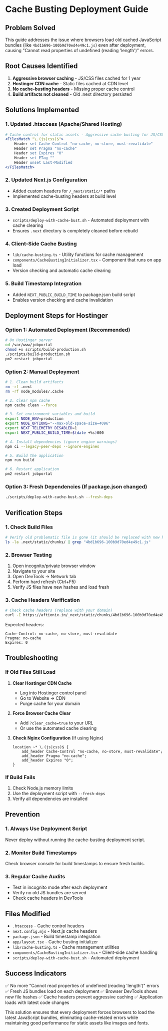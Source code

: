 # Cache Busting Deployment Guide

## Problem Solved
This guide addresses the issue where browsers load old cached JavaScript bundles (like `4bd1b696-100b9d70ed4e49c1.js`) even after deployment, causing "Cannot read properties of undefined (reading 'length')" errors.

## Root Causes Identified
1. **Aggressive browser caching** - JS/CSS files cached for 1 year
2. **Hostinger CDN cache** - Static files cached at CDN level
3. **No cache-busting headers** - Missing proper cache control
4. **Build artifacts not cleaned** - Old .next directory persisted

## Solutions Implemented

### 1. Updated .htaccess (Apache/Shared Hosting)
```apache
# Cache control for static assets - Aggressive cache busting for JS/CSS
<FilesMatch "\.(js|css)$">
    Header set Cache-Control "no-cache, no-store, must-revalidate"
    Header set Pragma "no-cache"
    Header set Expires "0"
    Header set ETag ""
    Header unset Last-Modified
</FilesMatch>
```

### 2. Updated Next.js Configuration
- Added custom headers for `/_next/static/*` paths
- Implemented cache-busting headers at build level

### 3. Created Deployment Script
- `scripts/deploy-with-cache-bust.sh` - Automated deployment with cache clearing
- Ensures `.next` directory is completely cleaned before rebuild

### 4. Client-Side Cache Busting
- `lib/cache-busting.ts` - Utility functions for cache management
- `components/CacheBustingInitializer.tsx` - Component that runs on app load
- Version checking and automatic cache clearing

### 5. Build Timestamp Integration
- Added `NEXT_PUBLIC_BUILD_TIME` to package.json build script
- Enables version checking and cache invalidation

## Deployment Steps for Hostinger

### Option 1: Automated Deployment (Recommended)
```bash
# On Hostinger server
cd /var/www/jobportal
chmod +x scripts/build-production.sh
./scripts/build-production.sh
pm2 restart jobportal
```

### Option 2: Manual Deployment
```bash
# 1. Clean build artifacts
rm -rf .next
rm -rf node_modules/.cache

# 2. Clear npm cache
npm cache clean --force

# 3. Set environment variables and build
export NODE_ENV=production
export NODE_OPTIONS="--max-old-space-size=4096"
export NEXT_TELEMETRY_DISABLED=1
export NEXT_PUBLIC_BUILD_TIME=$(date +%s)000

# 4. Install dependencies (ignore engine warnings)
npm ci --legacy-peer-deps --ignore-engines

# 5. Build the application
npm run build

# 6. Restart application
pm2 restart jobportal
```

### Option 3: Fresh Dependencies (If package.json changed)
```bash
./scripts/deploy-with-cache-bust.sh --fresh-deps
```

## Verification Steps

### 1. Check Build Files
```bash
# Verify old problematic file is gone (it should be replaced with new hash)
ls -la .next/static/chunks/ | grep "4bd1b696-100b9d70ed4e49c1.js"
```

### 2. Browser Testing
1. Open incognito/private browser window
2. Navigate to your site
3. Open DevTools → Network tab
4. Perform hard refresh (Ctrl+F5)
5. Verify JS files have new hashes and load fresh

### 3. Cache Headers Verification
```bash
# Check cache headers (replace with your domain)
curl -I https://aftionix.in/_next/static/chunks/4bd1b696-100b9d70ed4e49c1.js
```

Expected headers:
```
Cache-Control: no-cache, no-store, must-revalidate
Pragma: no-cache
Expires: 0
```

## Troubleshooting

### If Old Files Still Load
1. **Clear Hostinger CDN Cache**
   - Log into Hostinger control panel
   - Go to Website → CDN
   - Purge cache for your domain

2. **Force Browser Cache Clear**
   - Add `?clear_cache=true` to your URL
   - Or use the automated cache clearing

3. **Check Nginx Configuration** (If using Nginx)
   ```nginx
   location ~* \.(js|css)$ {
       add_header Cache-Control "no-cache, no-store, must-revalidate";
       add_header Pragma "no-cache";
       add_header Expires "0";
   }
   ```

### If Build Fails
1. Check Node.js memory limits
2. Use the deployment script with `--fresh-deps`
3. Verify all dependencies are installed

## Prevention

### 1. Always Use Deployment Script
Never deploy without running the cache-busting deployment script.

### 2. Monitor Build Timestamps
Check browser console for build timestamps to ensure fresh builds.

### 3. Regular Cache Audits
- Test in incognito mode after each deployment
- Verify no old JS bundles are served
- Check cache headers in DevTools

## Files Modified
- `.htaccess` - Cache control headers
- `next.config.mjs` - Next.js cache headers
- `package.json` - Build timestamp integration
- `app/layout.tsx` - Cache busting initializer
- `lib/cache-busting.ts` - Cache management utilities
- `components/CacheBustingInitializer.tsx` - Client-side cache handling
- `scripts/deploy-with-cache-bust.sh` - Automated deployment

## Success Indicators
✅ No more "Cannot read properties of undefined (reading 'length')" errors
✅ Fresh JS bundles load on each deployment
✅ Browser DevTools shows new file hashes
✅ Cache headers prevent aggressive caching
✅ Application loads with latest code changes

This solution ensures that every deployment forces browsers to load the latest JavaScript bundles, eliminating cache-related errors while maintaining good performance for static assets like images and fonts.
